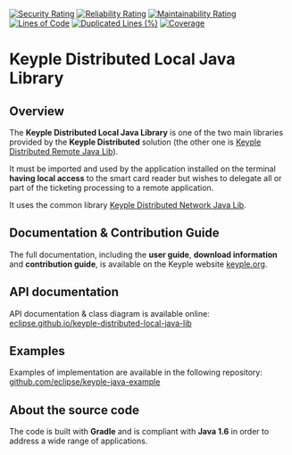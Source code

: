 [![Security Rating](https://sonarcloud.io/api/project_badges/measure?project=eclipse_keyple-distributed-local-java-lib&metric=security_rating)](https://sonarcloud.io/summary/new_code?id=eclipse_keyple-distributed-local-java-lib)
[![Reliability Rating](https://sonarcloud.io/api/project_badges/measure?project=eclipse_keyple-distributed-local-java-lib&metric=reliability_rating)](https://sonarcloud.io/summary/new_code?id=eclipse_keyple-distributed-local-java-lib)
[![Maintainability Rating](https://sonarcloud.io/api/project_badges/measure?project=eclipse_keyple-distributed-local-java-lib&metric=sqale_rating)](https://sonarcloud.io/summary/new_code?id=eclipse_keyple-distributed-local-java-lib)
[![Lines of Code](https://sonarcloud.io/api/project_badges/measure?project=eclipse_keyple-distributed-local-java-lib&metric=ncloc)](https://sonarcloud.io/summary/new_code?id=eclipse_keyple-distributed-local-java-lib)
[![Duplicated Lines (%)](https://sonarcloud.io/api/project_badges/measure?project=eclipse_keyple-distributed-local-java-lib&metric=duplicated_lines_density)](https://sonarcloud.io/summary/new_code?id=eclipse_keyple-distributed-local-java-lib)
[![Coverage](https://sonarcloud.io/api/project_badges/measure?project=eclipse_keyple-distributed-local-java-lib&metric=coverage)](https://sonarcloud.io/summary/new_code?id=eclipse_keyple-distributed-local-java-lib)

# Keyple Distributed Local Java Library

## Overview

The **Keyple Distributed Local Java Library** is one of the two main libraries provided by the **Keyple Distributed** solution (the other one is [Keyple Distributed Remote Java Lib](https://github.com/eclipse/keyple-distributed-remote-java-lib)).

It must be imported and used by the application installed on the terminal **having local access** to the smart card reader but wishes to delegate all or part of the ticketing processing to a remote application.

It uses the common library [Keyple Distributed Network Java Lib](https://github.com/eclipse/keyple-distributed-network-java-lib).

## Documentation & Contribution Guide

The full documentation, including the **user guide**, **download information** and **contribution guide**, is available on the Keyple website [keyple.org](https://keyple.org).

## API documentation

API documentation & class diagram is available online: [eclipse.github.io/keyple-distributed-local-java-lib](https://eclipse.github.io/keyple-distributed-local-java-lib)

## Examples

Examples of implementation are available in the following repository: [github.com/eclipse/keyple-java-example](https://github.com/eclipse/keyple-java-example)

## About the source code

The code is built with **Gradle** and is compliant with **Java 1.6** in order to address a wide range of applications.
